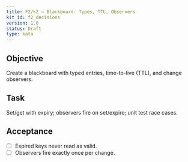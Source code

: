 ```yaml
---
title: F2/k2 — Blackboard: Types, TTL, Observers
kit_id: f2_decisions
version: 1.0
status: Draft
type: kata
---
```

## Objective
Create a blackboard with typed entries, time-to-live (TTL), and change observers.
## Task
Set/get with expiry; observers fire on set/expire; unit test race cases.
## Acceptance
- [ ] Expired keys never read as valid.
- [ ] Observers fire exactly once per change.